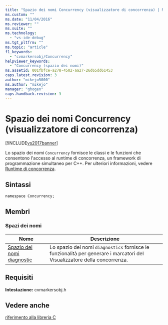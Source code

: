 ```yaml
---
title: "Spazio dei nomi Concurrency (visualizzatore di concorrenza) | Microsoft Docs"
ms.custom: ""
ms.date: "11/04/2016"
ms.reviewer: ""
ms.suite: ""
ms.technology: 
  - "vs-ide-debug"
ms.tgt_pltfrm: ""
ms.topic: "article"
f1_keywords: 
  - "cvmarkersobj/Concurrency"
helpviewer_keywords: 
  - "Concurrency (spazio dei nomi)"
ms.assetid: 001fbfce-a278-4502-aa27-26d65dd61453
caps.latest.revision: 3
author: "mikejo5000"
ms.author: "mikejo"
manager: "ghogen"
caps.handback.revision: 3
---
```

# Spazio dei nomi Concurrency (visualizzatore di concorrenza)
[!INCLUDE[vs2017banner](../code-quality/includes/vs2017banner.md)]

Lo spazio dei nomi `Concurrency` fornisce le classi e le funzioni che consentono l'accesso al runtime di concorrenza, un framework di programmazione simultaneo per C\+\+.  Per ulteriori informazioni, vedere [Runtime di concorrenza](/visual-cpp/parallel/concrt/concurrency-runtime).  
  
## Sintassi  
  
```  
namespace Concurrency;  
```  
  
## Membri  
  
### Spazi dei nomi  
  
|Nome|Descrizione|  
|----------|-----------------|  
|[Spazio dei nomi diagnostic](../profiling/diagnostic-namespace.md)|Lo spazio dei nomi `diagnostics` fornisce le funzionalità per generare i marcatori del Visualizzatore della concorrenza.|  
  
## Requisiti  
 **Intestazione:** cvmarkersobj.h  
  
## Vedere anche  
 [riferimento alla libreria C](../profiling/c-library-reference.md)